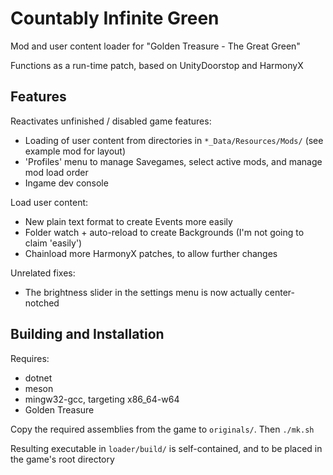 # Countably Infinite Green

Mod and user content loader for "Golden Treasure - The Great Green"

Functions as a run-time patch, based on UnityDoorstop and HarmonyX

## Features

Reactivates unfinished / disabled game features:

* Loading of user content from directories in `*_Data/Resources/Mods/` (see example mod for layout)
* 'Profiles' menu to manage Savegames, select active mods, and manage mod load order
* Ingame dev console

Load user content:

* New plain text format to create Events more easily
* Folder watch + auto-reload to create Backgrounds (I'm not going to claim 'easily')
* Chainload more HarmonyX patches, to allow further changes

Unrelated fixes:

* The brightness slider in the settings menu is now actually center-notched

## Building and Installation

Requires:

* dotnet
* meson
* mingw32-gcc, targeting x86\_64-w64
* Golden Treasure

Copy the required assemblies from the game to `originals/`. Then `./mk.sh`

Resulting executable in `loader/build/` is self-contained, and to be placed in the game's root directory

